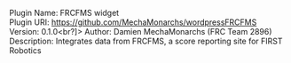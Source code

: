 Plugin Name: FRCFMS widget<br>
Plugin URI: https://github.com/MechaMonarchs/wordpressFRCFMS<br>
Version: 0.1.0<br?]>
Author: Damien MechaMonarchs (FRC Team 2896)<br>
Description: Integrates data from FRCFMS, a score reporting site for FIRST Robotics
